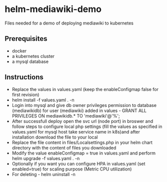 # helm-mediawiki-demo
Files needed for a demo of deploying mediawiki to kubernetes

## Prerequisites
* docker
* a kubernetes cluster
* a mysql database

## Instructions
* Replace the values in values.yaml (keep the enableConfigmap false for first revision)
* helm install <releasename> -f values.yaml . -n <namespace>
* Login into mysql and give db owner privileges permission to database (mediawikidb) for user (mediawiki) added in values - GRANT ALL PRIVILEGES ON mediawikidb.* TO 'mediawiki'@'%';
* After successfull deploy open the svc url (node port) in broswer and follow steps to configure local php settings (fill the values as specified in values.yaml for mysql host take service name in k8s)and after installation download the file to your local
* Replace the file content in files/Localsettings.php in your helm chart directory with the content of files you downloaded
* Modify the value enableConfigmap = true in values.yaml and perform helm upgrade <releasename> -f values.yaml . -n <namespace>
* Optionally if you want you can configure HPA in values.yaml (set enabled=true) for scaling purpose (Metric CPU utilization)
* For deleting - helm uninstall <releasename> -n <namespace>
